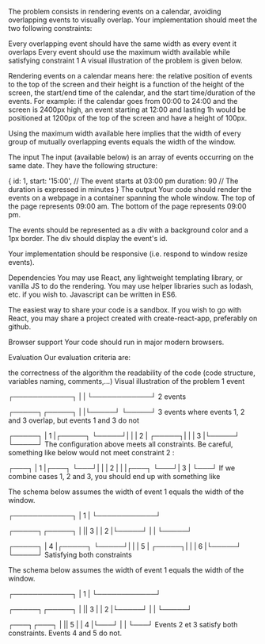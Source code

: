 The problem consists in rendering events on a calendar, avoiding overlapping events to visually overlap. Your implementation should meet the two following constraints:

Every overlapping event should have the same width as every event it overlaps
Every event should use the maximum width available while satisfying constraint 1
A visual illustration of the problem is given below.

Rendering events on a calendar means here: the relative position of events to the top of the screen and their height is a function of the height of the screen, the start/end time of the calendar, and the start time/duration of the events. For example: if the calendar goes from 00:00 to 24:00 and the screen is 2400px high, an event starting at 12:00 and lasting 1h would be positioned at 1200px of the top of the screen and have a height of 100px.

Using the maximum width available here implies that the width of every group of mutually overlapping events equals the width of the window.

The input
The input (available below) is an array of events occurring on the same date. They have the following structure:

{
  id: 1,
  start: '15:00', // The event starts at 03:00 pm
  duration: 90 // The duration is expressed in minutes
}
The output
Your code should render the events on a webpage in a container spanning the whole window. The top of the page represents 09:00 am. The bottom of the page represents 09:00 pm.

The events should be represented as a div with a background color and a 1px border. The div should display the event's id.

Your implementation should be responsive (i.e. respond to window resize events).

Dependencies
You may use React, any lightweight templating library, or vanilla JS to do the rendering. You may use helper libraries such as lodash, etc. if you wish to. Javascript can be written in ES6.

The easiest way to share your code is a sandbox. If you wish to go with React, you may share a project created with create-react-app, preferably on github.

Browser support
Your code should run in major modern browsers.

Evaluation
Our evaluation criteria are:

the correctness of the algorithm
the readability of the code (code structure, variables naming, comments,…)
Visual illustration of the problem
1 event

┌────────────┐
|            |
└────────────┘
2 events

┌─────┐┌─────┐
|     |└─────┘
└─────┘
3 events where events 1, 2 and 3 overlap, but events 1 and 3 do not

┌─────┐
|  1  |┌─────┐
└─────┘|     |
       |  2  |
┌─────┐|     |
|  3  |└─────┘
└─────┘
The configuration above meets all constraints. Be careful, something like below would not meet constraint 2 :

┌───┐
| 1 |┌───┐
└───┘|   |
     | 2 |
     |   |┌───┐
     └───┘| 3 |
          └───┘
If we combine cases 1, 2 and 3, you should end up with something like

The schema below assumes the width of event 1 equals the width of the window.

┌────────────┐
|     1      |
└────────────┘

┌─────┐┌─────┐
|     ||  3  |
|  2  |└─────┘
|     |
└─────┘

┌─────┐
|  4  |┌─────┐
└─────┘|     |
       |  5  |
┌─────┐|     |
|  6  |└─────┘
└─────┘
Satisfying both constraints

The schema below assumes the width of event 1 equals the width of the window.

┌────────────┐
|     1      |
└────────────┘

┌─────┐┌─────┐
|     ||  3  |
|  2  |└─────┘
|     |
└─────┘

┌───┐┌───┐
|   || 5 |
| 4 |└───┘
|   |
└───┘
Events 2 et 3 satisfy both constraints. Events 4 and 5 do not.